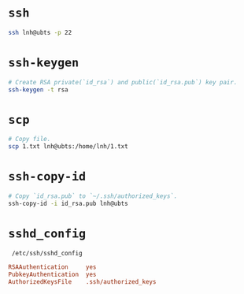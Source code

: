 # `ssh`

```sh
ssh lnh@ubts -p 22
```

# `ssh-keygen`

```sh
# Create RSA private(`id_rsa`) and public(`id_rsa.pub`) key pair.
ssh-keygen -t rsa
```


# `scp`

```sh
# Copy file.
scp 1.txt lnh@ubts:/home/lnh/1.txt
```

# `ssh-copy-id`

```sh
# Copy `id_rsa.pub` to `~/.ssh/authorized_keys`.
ssh-copy-id -i id_rsa.pub lnh@ubts
```


# `sshd_config`

` /etc/ssh/sshd_config`

```ini
RSAAuthentication     yes
PubkeyAuthentication  yes
AuthorizedKeysFile    .ssh/authorized_keys
```